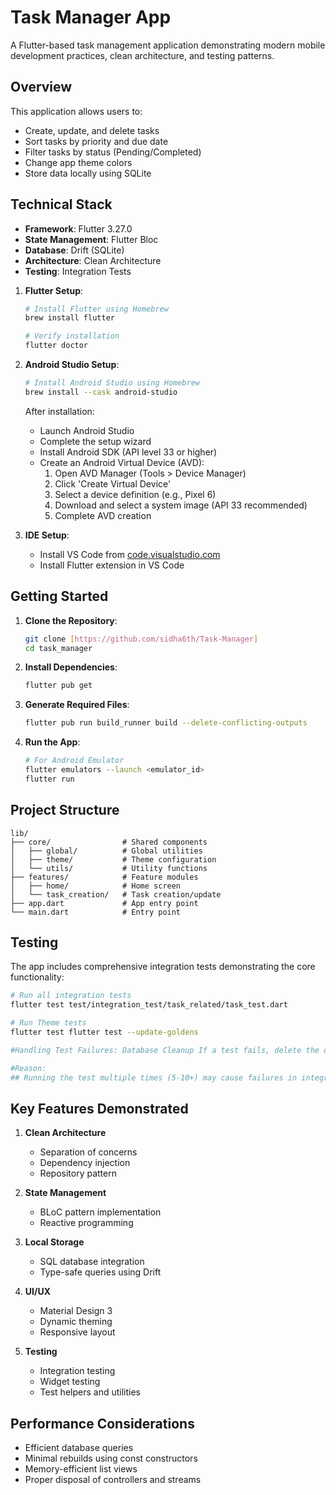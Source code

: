 # Task Manager App

A Flutter-based task management application demonstrating modern mobile development practices, clean architecture, and testing patterns.

## Overview

This application allows users to:
- Create, update, and delete tasks
- Sort tasks by priority and due date
- Filter tasks by status (Pending/Completed)
- Change app theme colors
- Store data locally using SQLite

## Technical Stack

- **Framework**: Flutter 3.27.0
- **State Management**: Flutter Bloc
- **Database**: Drift (SQLite)
- **Architecture**: Clean Architecture
- **Testing**: Integration Tests

1. **Flutter Setup**:
   ```bash
   # Install Flutter using Homebrew
   brew install flutter

   # Verify installation
   flutter doctor
   ```

2. **Android Studio Setup**:
   ```bash
   # Install Android Studio using Homebrew
   brew install --cask android-studio
   ```
   
   After installation:
   - Launch Android Studio
   - Complete the setup wizard
   - Install Android SDK (API level 33 or higher)
   - Create an Android Virtual Device (AVD):
     1. Open AVD Manager (Tools > Device Manager)
     2. Click 'Create Virtual Device'
     3. Select a device definition (e.g., Pixel 6)
     4. Download and select a system image (API 33 recommended)
     5. Complete AVD creation


3. **IDE Setup**:
   - Install VS Code from [code.visualstudio.com](https://code.visualstudio.com)
   - Install Flutter extension in VS Code

## Getting Started

1. **Clone the Repository**:
   ```bash
   git clone [https://github.com/sidha6th/Task-Manager]
   cd task_manager
   ```

2. **Install Dependencies**:
   ```bash
   flutter pub get
   ```

3. **Generate Required Files**:
   ```bash
   flutter pub run build_runner build --delete-conflicting-outputs
   ```

4. **Run the App**:
   ```bash
   # For Android Emulator
   flutter emulators --launch <emulator_id>
   flutter run
   ```

## Project Structure

```
lib/
├── core/                # Shared components
│   ├── global/          # Global utilities
│   ├── theme/           # Theme configuration
│   └── utils/           # Utility functions
├── features/            # Feature modules
│   ├── home/            # Home screen
│   └── task_creation/   # Task creation/update
├── app.dart             # App entry point
└── main.dart            # Entry point
```

## Testing

The app includes comprehensive integration tests demonstrating the core functionality:

```bash
# Run all integration tests
flutter test test/integration_test/task_related/task_test.dart

# Run Theme tests
flutter test flutter test --update-goldens

#Handling Test Failures: Database Cleanup If a test fails, delete the database file inside the "task_manager"/support directory.

#Reason:
## Running the test multiple times (5-10+) may cause failures in integration tests. This happens because tasks are loaded using pagination. After several test runs, new tasks may only appear after scrolling the list view, which is not currently handled in the test.

```

## Key Features Demonstrated

1. **Clean Architecture**
   - Separation of concerns
   - Dependency injection
   - Repository pattern

2. **State Management**
   - BLoC pattern implementation
   - Reactive programming

3. **Local Storage**
   - SQL database integration
   - Type-safe queries using Drift

4. **UI/UX**
   - Material Design 3
   - Dynamic theming
   - Responsive layout

5. **Testing**
   - Integration testing
   - Widget testing
   - Test helpers and utilities

## Performance Considerations

- Efficient database queries
- Minimal rebuilds using const constructors
- Memory-efficient list views
- Proper disposal of controllers and streams
